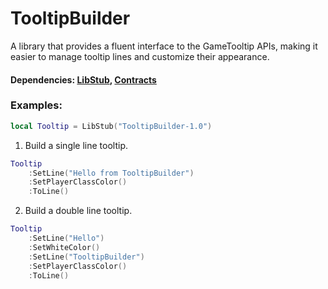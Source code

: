 # TooltipBuilder

A library that provides a fluent interface to the GameTooltip APIs, making it easier to manage tooltip lines and customize their appearance.

#### Dependencies: [LibStub](https://www.curseforge.com/wow/addons/libstub), [Contracts](https://github.com/eyal-wow-addons/Contracts)

### Examples:

```lua
local Tooltip = LibStub("TooltipBuilder-1.0")
```

1. Build a single line tooltip.
```lua
Tooltip
    :SetLine("Hello from TooltipBuilder")
    :SetPlayerClassColor()
    :ToLine()
```

2. Build a double line tooltip.
```lua
Tooltip
    :SetLine("Hello")
    :SetWhiteColor()
    :SetLine("TooltipBuilder")
    :SetPlayerClassColor()
    :ToLine()
```








